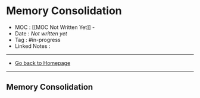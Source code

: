 # Memory Consolidation
- MOC : [[MOC Not Written Yet]] - 
- Date : *Not written yet*
- Tag : #in-progress
- Linked Notes : 
-------------------
- [Go back to Homepage](https://misudashi.ga/)
-----

## Memory Consolidation


